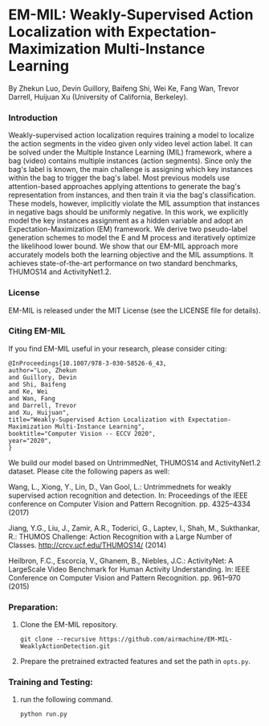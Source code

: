 # EM-MIL: Weakly-Supervised Action Localization with Expectation-Maximization Multi-Instance Learning

By Zhekun Luo, Devin Guillory, Baifeng Shi, Wei Ke, Fang Wan, Trevor Darrell, Huijuan Xu (University of California, Berkeley).

### Introduction

Weakly-supervised action localization requires training a model to localize the action segments in the video given only video level action label. It can be solved under the Multiple Instance Learning (MIL) framework, where a bag (video) contains multiple instances (action segments). Since only the bag's label is known, the main challenge is assigning which key instances within the bag to trigger the bag's label. Most previous models use attention-based approaches applying attentions to generate the bag's representation from instances, and then train it via the bag's classification. These models, however, implicitly violate the MIL assumption that instances in negative bags should be uniformly negative. In this work, we explicitly model the key instances assignment as a hidden variable and adopt an Expectation-Maximization (EM) framework. We derive two pseudo-label generation schemes to model the E and M process and iteratively optimize the likelihood lower bound. We show that our EM-MIL approach more accurately models both the learning objective and the MIL assumptions. It achieves state-of-the-art performance on two standard benchmarks, THUMOS14 and ActivityNet1.2.

### License

EM-MIL is released under the MIT License (see the LICENSE file for details).

### Citing EM-MIL

If you find EM-MIL useful in your research, please consider citing:

    @InProceedings{10.1007/978-3-030-58526-6_43,
    author="Luo, Zhekun
    and Guillory, Devin
    and Shi, Baifeng
    and Ke, Wei
    and Wan, Fang
    and Darrell, Trevor
    and Xu, Huijuan",
    title="Weakly-Supervised Action Localization with Expectation-Maximization Multi-Instance Learning",
    booktitle="Computer Vision -- ECCV 2020",
    year="2020",
    }

We build our model based on UntrimmedNet, THUMOS14 and ActivityNet1.2 dataset. Please cite the following papers as well:

Wang, L., Xiong, Y., Lin, D., Van Gool, L.: Untrimmednets for weakly supervised action recognition and detection. In: Proceedings of the IEEE conference on Computer Vision and Pattern Recognition. pp. 4325–4334 (2017) 

Jiang, Y.G., Liu, J., Zamir, A.R., Toderici, G., Laptev, I., Shah, M., Sukthankar, R.: THUMOS Challenge: Action Recognition with a Large Number of Classes. http://crcv.ucf.edu/THUMOS14/ (2014) 

Heilbron, F.C., Escorcia, V., Ghanem, B., Niebles, J.C.: ActivityNet: A LargeScale Video Benchmark for Human Activity Understanding. In: IEEE Conference on Computer Vision and Pattern Recognition. pp. 961–970 (2015) 

### Preparation:

1. Clone the EM-MIL repository. 
  	```Shell
  	git clone --recursive https://github.com/airmachine/EM-MIL-WeaklyActionDetection.git
  	```

2. Prepare the pretrained extracted features and set the path in `opts.py`.

### Training and Testing:

1. run the following command.

	```Shell
	python run.py
	```